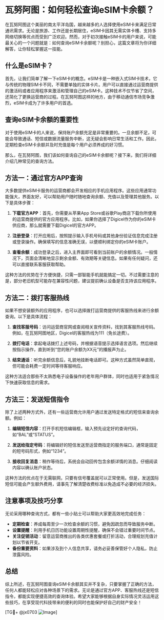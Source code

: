 # 瓦努阿图：如何轻松查询eSIM卡余额？

在瓦努阿图这个美丽的南太平洋岛国，越来越多的人选择使用eSIM卡来满足日常通讯需求。无论是旅游、工作还是长期居住，eSIM卡因其无需实体卡槽、支持多网络切换等优点而受到广泛欢迎。然而，对于初次接触eSIM卡的用户来说，可能最关心的一个问题就是：如何查询eSIM卡余额呢？别担心，这篇文章将为你详细解答，让你轻松掌握这一技能。

## 什么是eSIM卡？

首先，让我们简单了解一下eSIM卡的概念。eSIM卡是一种嵌入式SIM卡技术，它与传统的物理SIM卡不同，不需要单独的实体卡片。用户可以直接通过运营商提供的激活码或者应用程序来激活和管理自己的eSIM卡。这种技术不仅节省了空间，还简化了更换运营商的过程。在瓦努阿图这样的地方，由于移动通信市场竞争激烈，eSIM卡成为了许多用户的首选。

## 查询eSIM卡余额的重要性

对于使用eSIM卡的人来说，保持账户余额充足是非常重要的。一旦余额不足，可能会导致通话、短信或数据流量服务中断，这无疑会影响日常生活和工作。因此，定期检查eSIM卡余额并及时充值是每个用户必须养成的好习惯。

那么，在瓦努阿图，我们该如何查询自己的eSIM卡余额呢？接下来，我们将详细介绍几种常见的查询方法。

## 方法一：通过官方APP查询

大多数提供eSIM卡服务的运营商都会开发相应的手机应用程序。这些应用通常功能强大，界面友好，可以帮助用户随时随地查询余额、充值以及管理其他服务。以下是具体步骤：

1. **下载官方APP**：首先，你需要从苹果App Store或谷歌Play商店下载你所使用的运营商提供的官方应用程序。比如，如果你选择了Digicel作为你的eSIM卡供应商，那么就需要下载Digicel的官方APP。
   
2. **注册登录**：打开应用后，按照提示输入手机号码或其他身份验证信息完成注册或登录操作。确保填写的信息准确无误，以便顺利绑定你的eSIM卡账户。

3. **查看余额**：成功登录之后，进入主界面即可看到当前账户的余额情况。一般情况下，页面会清晰地显示剩余金额、有效期等关键信息。如果有任何疑问，还可以直接联系客服获取帮助。

这种方法的优势在于方便快捷，只需一部智能手机就能搞定一切。不过需要注意的是，部分老旧机型可能存在兼容性问题，建议提前确认设备是否支持该应用程序。

## 方法二：拨打客服热线

如果不想安装额外的应用程序，也可以选择拨打运营商提供的客服热线来进行余额查询。以下是具体流程：

1. **查找客服号码**：访问运营商官网或查阅相关宣传资料，找到其客服热线号码。例如，在瓦努阿图地区，Digicel的客服热线为111（免长途费）。

2. **拨打电话**：拿起电话拨打上述号码，并根据语音提示选择语言选项。然后继续按指示操作，直到听到“您的账户余额为XX元”的播报声为止。

3. **结束通话**：听完余额信息后，礼貌地挂断电话即可。这种方式虽然简单直观，但可能会耗费一定时间等待客服响应。

这种方法适合那些不太熟悉电子设备操作的老年用户群体，同时也适用于紧急情况下快速获取信息的需求。

## 方法三：发送短信指令

除了上述两种方式外，还有一些运营商允许用户通过发送特定格式的短信来查询余额。例如：

1. **编辑短信内容**：打开手机短信编辑框，输入预先设定好的查询代码，如“BAL”或“STATUS”。

2. **发送给指定号码**：将编辑好的短信发送至运营商指定的服务端口，通常是固定的短号码形式，例如“1234”。

3. **接收回复消息**：稍作等待后，系统会自动回传包含余额详情的消息。仔细阅读内容以确认账户状态。

这种方法的优点在于无需联网，只要有信号覆盖就可以正常使用。但是，发送国际短信可能会产生额外费用，请事先了解清楚收费标准以免造成不必要的经济损失。

## 注意事项及技巧分享

无论采用哪种查询方式，都有一些小贴士可以帮助大家更高效地完成任务：

- **定期检查**：养成每周至少一次检查余额的习惯，避免因疏忽而导致服务中断。
- **设置提醒**：利用手机日历功能设置周期性提醒，确保不会错过重要时间节点。
- **关注促销活动**：留意运营商推出的各类优惠套餐或打折活动，合理规划充值计划以节省开支。
- **备份重要资料**：如果涉及到个人信息共享，请务必妥善保管好个人隐私，防止泄露风险。

## 总结

综上所述，在瓦努阿图查询eSIM卡余额其实并不复杂，只要掌握了正确的方法，任何人都能轻松应对各种场景下的需求。无论是通过官方APP、客服热线还是短信指令，都能实现便捷高效的查询体验。希望大家能够根据自身实际情况灵活运用这些技巧，在享受现代科技带来的便利的同时也能保护好自己的财产安全！

[TG💪+ @jx0703 ![Image](https://github.com/user-attachments/assets/dbca1d08-cadb-493c-b0ec-ad6f7a83f270)]